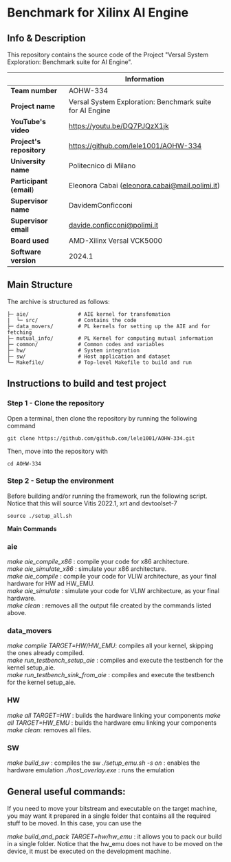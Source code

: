 # Benchmark for Xilinx AI Engine 

## Info & Description
This repository contains the source code of the Project "Versal System Exploration: Benchmark suite for AI Engine". 

|| Information |
|----------------------|-----|
| **Team number**          | AOHW-334 |
| **Project name**         | Versal System Exploration: Benchmark suite for AI Engine |
| **YouTube's video**      | https://youtu.be/DQ7PJQzX1jk |
| **Project's repository** | https://github.com/lele1001/AOHW-334 |
| **University name**      | Politecnico di Milano |
| **Participant (email**)  | Eleonora Cabai (eleonora.cabai@mail.polimi.it) |
| **Supervisor name**      | DavidemConficconi |
| **Supervisor email**     | davide.conficconi@polimi.it |
| **Board used**           | AMD-Xilinx Versal VCK5000 |
| **Software version**     | 2024.1 |

## Main Structure
The archive is structured as follows:
```
├─ aie/                # AIE kernel for transfomation
|  └─ src/             # Contains the code
├─ data_movers/        # PL kernels for setting up the AIE and for fetching
├─ mutual_info/        # PL Kernel for computing mutual information
├─ common/             # Common codes and variables
├─ hw/                 # System integration
├─ sw/                 # Host application and dataset
└─ Makefile/           # Top-level Makefile to build and run  
```
## Instructions to build and test project

### Step 1 - Clone the repository
Open a terminal, then clone the repository by running the following command
```shell
git clone https://github.com/github.com/lele1001/AOHW-334.git
```
Then, move into the repository with 
```shell
cd AOHW-334
```

### Step 2 - Setup the environment
Before building and/or running the framework, run the following script. Notice that this will source Vitis 2022.1, xrt and devtoolset-7
```shell
source ./setup_all.sh
```

**Main Commands**

### aie

_make aie_compile_x86_ : compile your code for x86 architecture.  
_make aie_simulate_x86_ : simulate your x86 architecture.  
_make aie_compile_ : compile your code for VLIW architecture, as your final hardware for HW ad HW_EMU.  
_make aie_simulate_ : simulate your code for VLIW architecture, as your final hardware.  
_make clean_ : removes all the output file created by the commands listed above.  

### data_movers

_make compile TARGET=HW/HW_EMU_: compiles all your kernel, skipping the ones already compiled.  
_make run_testbench_setup_aie_ : compiles and execute the testbench for the kernel setup_aie.  
_make run_testbench_sink_from_aie_ : compiles and execute the testbench for the kernel setup_aie.  

### HW

_make all TARGET=HW_ : builds the hardware linking your components
_make all TARGET=HW_EMU_ : builds the hardware emu linking your components
_make clean_: removes all files.

### SW

_make build_sw_ : compiles the sw
_./setup_emu.sh -s on_ : enables the hardware emulation
_./host_overlay.exe_ : runs the emulation

## General useful commands:

If you need to move your bitstream and executable on the target machine, you may want it prepared in a single folder that contains all the required stuff to be moved. In this case, you can use the

_make build_and_pack TARGET=hw/hw_emu_ :  it allows you to pack our build in a single folder. Notice that the hw_emu does not have to be moved on the device, it must be executed on the development machine.
